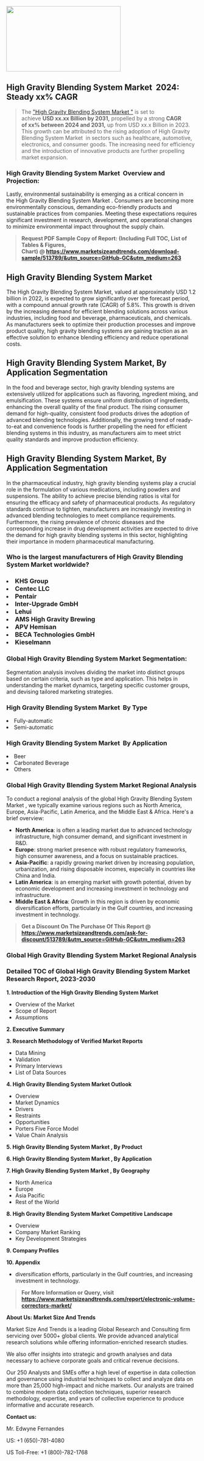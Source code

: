<p><img class="alignnone size-medium wp-image-20088" src="https://ffe5etoiles.com/wp-content/uploads/2024/12/MST1-300x171.png" alt="" width="300" height="171" /></p><h2 id="ember46" class="ember-view reader-text-block__heading-2">High Gravity Blending System Market &nbsp;2024: Steady&nbsp;xx% CAGR</h2><blockquote id="ember47" class="ember-view reader-text-block__blockquote">The&nbsp;<a class="app-aware-link " href="https://www.marketsizeandtrends.com/download-sample/513789/&utm_source=GitHub-GC&utm_medium=263" target="_blank" data-test-app-aware-link="">"High Gravity Blending System Market "</a>&nbsp;is set to achieve&nbsp;<strong>USD&nbsp;xx.xx&nbsp;Billion by 2031,</strong>&nbsp;propelled by a strong&nbsp;<strong>CAGR of&nbsp;xx% between 2024 and 2031,</strong>&nbsp;up from USD xx.x Billion in 2023. This growth can be attributed to the rising adoption of&nbsp;High Gravity Blending System Market &nbsp;in sectors such as healthcare, automotive, electronics, and consumer goods. The increasing need for efficiency and the introduction of innovative products are further propelling market expansion.</blockquote><h3 id="ember48" class="ember-view reader-text-block__heading-3">High Gravity Blending System Market &nbsp;Overview and Projection:</h3><p id="ember49" class="ember-view reader-text-block__paragraph">Lastly, environmental sustainability is emerging as a critical concern in the&nbsp;High Gravity Blending System Market . Consumers are becoming more environmentally conscious, demanding eco-friendly products and sustainable practices from companies. Meeting these expectations requires significant investment in research, development, and operational changes to minimize environmental impact throughout the supply chain.</p><blockquote id="ember50" class="ember-view reader-text-block__blockquote"><strong>Request PDF Sample Copy of Report: (Including Full TOC, List of Tables &amp; Figures, Chart)&nbsp;@&nbsp;<strong><a href="https://www.marketsizeandtrends.com/download-sample/513789/&utm_source=GitHub-GC&utm_medium=263" target="_blank">https://www.marketsizeandtrends.com/download-sample/513789/&utm_source=GitHub-GC&utm_medium=263</a></strong></strong></blockquote><h3 class=""> <h2>High Gravity Blending System Market</h2><p>The High Gravity Blending System Market, valued at approximately USD 1.2 billion in 2022, is expected to grow significantly over the forecast period, with a compound annual growth rate (CAGR) of 5.8%. This growth is driven by the increasing demand for efficient blending solutions across various industries, including food and beverage, pharmaceuticals, and chemicals. As manufacturers seek to optimize their production processes and improve product quality, high gravity blending systems are gaining traction as an effective solution to enhance blending efficiency and reduce operational costs.</p><h2>High Gravity Blending System Market, By Application Segmentation</h2><p>In the food and beverage sector, high gravity blending systems are extensively utilized for applications such as flavoring, ingredient mixing, and emulsification. These systems ensure uniform distribution of ingredients, enhancing the overall quality of the final product. The rising consumer demand for high-quality, consistent food products drives the adoption of advanced blending technologies. Additionally, the growing trend of ready-to-eat and convenience foods is further propelling the need for efficient blending systems in this industry, as manufacturers aim to meet strict quality standards and improve production efficiency.</p><h2>High Gravity Blending System Market, By Application Segmentation</h2><p>In the pharmaceutical industry, high gravity blending systems play a crucial role in the formulation of various medications, including powders and suspensions. The ability to achieve precise blending ratios is vital for ensuring the efficacy and safety of pharmaceutical products. As regulatory standards continue to tighten, manufacturers are increasingly investing in advanced blending technologies to meet compliance requirements. Furthermore, the rising prevalence of chronic diseases and the corresponding increase in drug development activities are expected to drive the demand for high gravity blending systems in this sector, highlighting their importance in modern pharmaceutical manufacturing.</p></h3><h3 id="" class="">Who is the largest manufacturers of&nbsp;High Gravity Blending System Market worldwide?</h3><h3 class=""></Li><Li>KHS Group</Li><Li> Centec LLC</Li><Li> Pentair</Li><Li> Inter-Upgrade GmbH</Li><Li> Lehui</Li><Li> AMS High Gravity Brewing</Li><Li> APV Hemisan</Li><Li> BECA Technologies GmbH</Li><Li> Kieselmann</h3><h3 id="ember53" class="ember-view reader-text-block__heading-3">Global&nbsp;High Gravity Blending System Market Segmentation:</h3><p id="ember54" class="ember-view reader-text-block__paragraph">Segmentation analysis involves dividing the market into distinct groups based on certain criteria, such as type and application. This helps in understanding the market dynamics, targeting specific customer groups, and devising tailored marketing strategies.</p><h3 id="" class="">High Gravity Blending System Market &nbsp;By Type</h3><p></Li><Li>Fully-automatic</Li><Li> Semi-automatic</p><h3 id="" class="">High Gravity Blending System Market &nbsp;By Application</h3><p class=""></Li><Li>Beer</Li><Li> Carbonated Beverage</Li><Li> Others</p><h3 id="ember62" class="ember-view reader-text-block__heading-3">Global High Gravity Blending System Market Regional Analysis</h3><p id="ember63" class="ember-view reader-text-block__paragraph">To conduct a regional analysis of the global High Gravity Blending System Market , we typically examine various regions such as North America, Europe, Asia-Pacific, Latin America, and the Middle East &amp; Africa. Here's a brief overview:</p><ul><li><strong>North America</strong>: is often a leading market due to advanced technology infrastructure, high consumer demand, and significant investment in R&amp;D.</li><li><strong>Europe</strong>: strong market presence with robust regulatory frameworks, high consumer awareness, and a focus on sustainable practices.</li><li><strong>Asia-Pacific</strong>: a rapidly growing market driven by increasing population, urbanization, and rising disposable incomes, especially in countries like China and India.</li><li><strong>Latin America</strong>: is an emerging market with growth potential, driven by economic development and increasing investment in technology and infrastructure.</li><li><strong>Middle East &amp; Africa</strong>: Growth in this region is driven by economic diversification efforts, particularly in the Gulf countries, and increasing investment in technology.</li></ul><blockquote id="ember61" class="ember-view reader-text-block__blockquote"><strong>Get a Discount On The Purchase Of This Report @ <strong><a href="https://html-cleaner.com/" target="">https://www.marketsizeandtrends.com/ask-for-discount/513789/&utm_source=GitHub-GC&utm_medium=263</a></strong></strong></blockquote><h3 id="ember62" class="ember-view reader-text-block__heading-3">Global High Gravity Blending System Market Regional Analysis</h3><h3 id="" class="">Detailed TOC of Global High Gravity Blending System Market Research Report, 2023-2030</h3><p id="" class=""><strong>1. Introduction of the High Gravity Blending System Market </strong></p><ul><li>Overview of the Market</li><li>Scope of Report</li><li>Assumptions</li></ul><p id="" class=""><strong>2. Executive Summary</strong></p><p id="" class=""><strong>3. Research Methodology of Verified Market Reports</strong></p><ul><li>Data Mining</li><li>Validation</li><li>Primary Interviews</li><li>List of Data Sources</li></ul><p id="" class=""><strong>4. High Gravity Blending System Market Outlook</strong></p><ul><li>Overview</li><li>Market Dynamics</li><li>Drivers</li><li>Restraints</li><li>Opportunities</li><li>Porters Five Force Model</li><li>Value Chain Analysis</li></ul><p id="" class=""><strong>5. High Gravity Blending System Market , By Product</strong></p><p id="" class=""><strong>6. High Gravity Blending System Market , By Application</strong></p><p id="" class=""><strong>7. High Gravity Blending System Market , By Geography</strong></p><ul><li>North America</li><li>Europe</li><li>Asia Pacific</li><li>Rest of the World</li></ul><p id="" class=""><strong>8. High Gravity Blending System Market Competitive Landscape</strong></p><ul><li>Overview</li><li>Company Market Ranking</li><li>Key Development Strategies</li></ul><p id="" class=""><strong>9. Company Profiles</strong></p><p id="" class=""><strong>10. Appendix</strong></p><ul><li>diversification efforts, particularly in the Gulf countries, and increasing investment in technology.</li></ul><blockquote id="ember65" class="ember-view reader-text-block__blockquote"><strong>For More Information or Query, visit <strong><strong><a href="https://html-cleaner.com/" target="">https://www.marketsizeandtrends.com/report/electronic-volume-correctors-market/</a></strong></strong></strong></blockquote><p id="" class=""><strong>About Us: Market Size And Trends</strong></p><p id="" class="">Market Size And Trends is a leading Global Research and Consulting firm servicing over 5000+ global clients. We provide advanced analytical research solutions while offering information-enriched research studies.</p><p id="" class="">We also offer insights into strategic and growth analyses and data necessary to achieve corporate goals and critical revenue decisions.</p><p id="" class="">Our 250 Analysts and SMEs offer a high level of expertise in data collection and governance using industrial techniques to collect and analyze data on more than 25,000 high-impact and niche markets. Our analysts are trained to combine modern data collection techniques, superior research methodology, expertise, and years of collective experience to produce informative and accurate research.</p><p id="" class=""><strong>Contact us:</strong></p><p id="" class="">Mr. Edwyne Fernandes</p><p id="" class="">US: +1 (650)-781-4080</p><p id="" class="">US Toll-Free: +1 (800)-782-1768</p>

